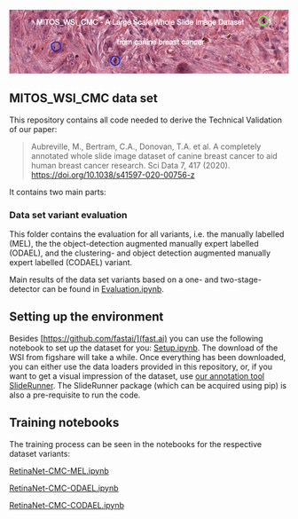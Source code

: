 ![Large-Scale Canine Mammary Carcinoma Data Set for Mitotic Figure Assessment on Whole Slide Images](title_CMC.png)

## MITOS_WSI_CMC data set

This repository contains all code needed to derive the Technical Validation of our paper:
> Aubreville, M., Bertram, C.A., Donovan, T.A. et al. A completely annotated whole slide image dataset of canine breast cancer to aid human breast cancer research. Sci Data 7, 417 (2020). https://doi.org/10.1038/s41597-020-00756-z

It contains two main parts:

### Data set variant evaluation

This folder contains the evaluation for all variants, i.e. the manually labelled (MEL), the the object-detection augmented manually expert labelled (ODAEL), and the clustering- and object detection augmented manually expert labelled (CODAEL) variant.

Main results of the data set variants based on a one- and two-stage-detector can be found in [Evaluation.ipynb](Evaluation.ipynb).

## Setting up the environment

Besides [https://github.com/fastai/](fast.ai) you can use the following notebook to set up the dataset for you: [Setup.ipynb](Setup.ipynb). The download of the WSI from figshare will take a while. Once everything has been downloaded, you can either use the data loaders provided in this repository, or, if you want to get a visual impression of the dataset, use [our annotation tool SlideRunner](https://github.com/maubreville/SlideRunner). The SlideRunner package (which can be acquired using pip) is also a pre-requisite to run the code.

## Training notebooks

The training process can be seen in the notebooks for the respective dataset variants:

[RetinaNet-CMC-MEL.ipynb](RetinaNet-CMC-MEL.ipynb)

[RetinaNet-CMC-ODAEL.ipynb](RetinaNet-CMC-ODAEL.ipynb)

[RetinaNet-CMC-CODAEL.ipynb](RetinaNet-CMC-CODAEL.ipynb)

